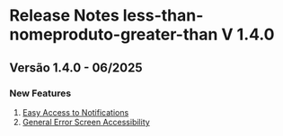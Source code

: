 # Release Notes less-than-nomeproduto-greater-than V 1.4.0

## **Versão 1.4.0 - 06/2025**


### **New Features**

1. [Easy Access to Notifications](Easy-Access-To-Notifications.md)
2. [General Error Screen Accessibility](General-Error-Screen-Accessibility.md)
